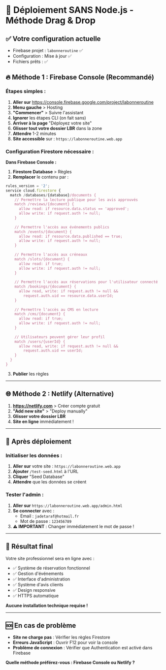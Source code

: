 # 🚀 Déploiement SANS Node.js - Méthode Drag & Drop

## ✅ **Votre configuration actuelle**
- Firebase projet : `labonneroutine` ✅
- Configuration : Mise à jour ✅
- Fichiers prêts : ✅

## 🔥 **Méthode 1 : Firebase Console (Recommandé)**

### **Étapes simples :**

1. **Aller sur** https://console.firebase.google.com/project/labonneroutine
2. **Menu gauche** > Hosting
3. **"Commencer"** > Suivre l'assistant
4. **Ignorer** les étapes CLI (on fait sans)
5. **Arriver à la page** "Déployez votre site"
6. **Glisser tout votre dossier LBR** dans la zone
7. **Attendre** 1-2 minutes
8. **Site accessible** sur : `https://labonneroutine.web.app`

### **Configuration Firestore nécessaire :**

**Dans Firebase Console :**
1. **Firestore Database** > Règles
2. **Remplacer** le contenu par :
```javascript
rules_version = '2';
service cloud.firestore {
  match /databases/{database}/documents {
    // Permettre la lecture publique pour les avis approuvés
    match /reviews/{document} {
      allow read: if resource.data.status == 'approved';
      allow write: if request.auth != null;
    }
    
    // Permettre l'accès aux événements publics
    match /events/{document} {
      allow read: if resource.data.published == true;
      allow write: if request.auth != null;
    }
    
    // Permettre l'accès aux créneaux
    match /slots/{document} {
      allow read: if true;
      allow write: if request.auth != null;
    }
    
    // Permettre l'accès aux réservations pour l'utilisateur connecté
    match /bookings/{document} {
      allow read, write: if request.auth != null && 
        request.auth.uid == resource.data.userId;
    }
    
    // Permettre l'accès au CMS en lecture
    match /cms/{document} {
      allow read: if true;
      allow write: if request.auth != null;
    }
    
    // Utilisateurs peuvent gérer leur profil
    match /users/{userId} {
      allow read, write: if request.auth != null && 
        request.auth.uid == userId;
    }
  }
}
```

3. **Publier** les règles

---

## 🌐 **Méthode 2 : Netlify (Alternative)**

1. **https://netlify.com** > Créer compte gratuit
2. **"Add new site"** > "Deploy manually"  
3. **Glisser votre dossier LBR**
4. **Site en ligne** immédiatement !

---

## 🧪 **Après déploiement**

### **Initialiser les données :**
1. **Aller sur** votre site : `https://labonneroutine.web.app`
2. **Ajouter** `/test-seed.html` à l'URL
3. **Cliquer** "Seed Database"
4. **Attendre** que les données se créent

### **Tester l'admin :**
1. **Aller sur** `https://labonneroutine.web.app/admin.html`
2. **Se connecter** avec :
   - Email : `jadetaraf@hotmail.fr`
   - Mot de passe : `123456789`
3. **⚠️ IMPORTANT** : Changer immédiatement le mot de passe !

---

## 🎯 **Résultat final**

Votre site professionnel sera en ligne avec :
- ✅ Système de réservation fonctionnel
- ✅ Gestion d'événements
- ✅ Interface d'administration
- ✅ Système d'avis clients
- ✅ Design responsive
- ✅ HTTPS automatique

**Aucune installation technique requise !**

---

## 🆘 **En cas de problème**

- **Site ne charge pas** : Vérifier les règles Firestore
- **Erreurs JavaScript** : Ouvrir F12 pour voir la console
- **Problème de connexion** : Vérifier que Authentication est activé dans Firebase

**Quelle méthode préférez-vous : Firebase Console ou Netlify ?**
